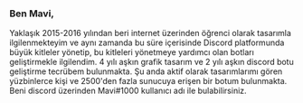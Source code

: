 ### Ben Mavi,
Yaklaşık 2015-2016 yılından beri internet üzerinden öğrenci olarak tasarımla ilgilenmekteyim ve aynı zamanda bu süre içerisinde Discord platformunda büyük kitleler yönetip, bu kitleleri yönetmeye yardımcı olan botları geliştirmekle ilgilendim. 
4 yılı aşkın grafik tasarım ve 2 yılı aşkın discord botu geliştirme tecrübem bulunmakta.
Şu anda aktif olarak tasarımlarımı gören yüzbinlerce kişi ve 2500'den fazla sunucuya erişen bir botum bulunmakta.
Beni discord üzerinden Mavi#1000 kullanıcı adı ile bulabilirsiniz.
